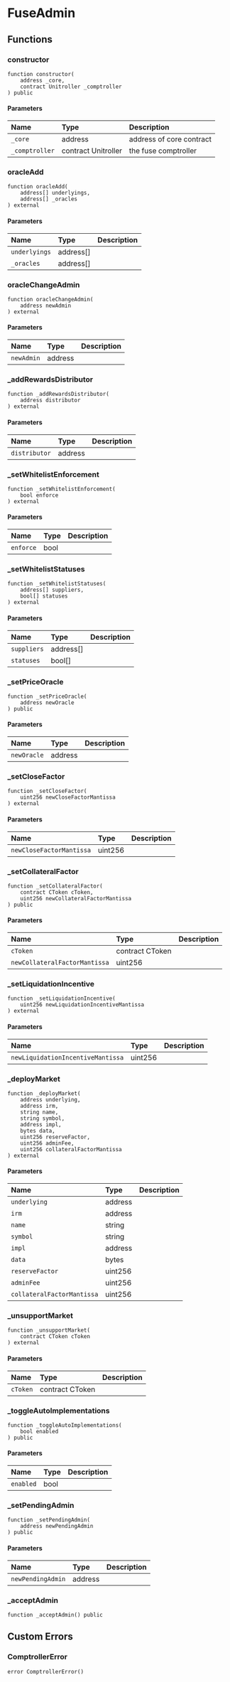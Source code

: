 # FuseAdmin

## Functions

### constructor

```solidity
function constructor(
    address _core,
    contract Unitroller _comptroller
) public
```

#### Parameters

| Name | Type | Description |
| :--- | :--- | :---------- |
| `_core` | address | address of core contract |
| `_comptroller` | contract Unitroller | the fuse comptroller |

### oracleAdd

```solidity
function oracleAdd(
    address[] underlyings,
    address[] _oracles
) external
```

#### Parameters

| Name | Type | Description |
| :--- | :--- | :---------- |
| `underlyings` | address[] |  |
| `_oracles` | address[] |  |

### oracleChangeAdmin

```solidity
function oracleChangeAdmin(
    address newAdmin
) external
```

#### Parameters

| Name | Type | Description |
| :--- | :--- | :---------- |
| `newAdmin` | address |  |

### _addRewardsDistributor

```solidity
function _addRewardsDistributor(
    address distributor
) external
```

#### Parameters

| Name | Type | Description |
| :--- | :--- | :---------- |
| `distributor` | address |  |

### _setWhitelistEnforcement

```solidity
function _setWhitelistEnforcement(
    bool enforce
) external
```

#### Parameters

| Name | Type | Description |
| :--- | :--- | :---------- |
| `enforce` | bool |  |

### _setWhitelistStatuses

```solidity
function _setWhitelistStatuses(
    address[] suppliers,
    bool[] statuses
) external
```

#### Parameters

| Name | Type | Description |
| :--- | :--- | :---------- |
| `suppliers` | address[] |  |
| `statuses` | bool[] |  |

### _setPriceOracle

```solidity
function _setPriceOracle(
    address newOracle
) public
```

#### Parameters

| Name | Type | Description |
| :--- | :--- | :---------- |
| `newOracle` | address |  |

### _setCloseFactor

```solidity
function _setCloseFactor(
    uint256 newCloseFactorMantissa
) external
```

#### Parameters

| Name | Type | Description |
| :--- | :--- | :---------- |
| `newCloseFactorMantissa` | uint256 |  |

### _setCollateralFactor

```solidity
function _setCollateralFactor(
    contract CToken cToken,
    uint256 newCollateralFactorMantissa
) public
```

#### Parameters

| Name | Type | Description |
| :--- | :--- | :---------- |
| `cToken` | contract CToken |  |
| `newCollateralFactorMantissa` | uint256 |  |

### _setLiquidationIncentive

```solidity
function _setLiquidationIncentive(
    uint256 newLiquidationIncentiveMantissa
) external
```

#### Parameters

| Name | Type | Description |
| :--- | :--- | :---------- |
| `newLiquidationIncentiveMantissa` | uint256 |  |

### _deployMarket

```solidity
function _deployMarket(
    address underlying,
    address irm,
    string name,
    string symbol,
    address impl,
    bytes data,
    uint256 reserveFactor,
    uint256 adminFee,
    uint256 collateralFactorMantissa
) external
```

#### Parameters

| Name | Type | Description |
| :--- | :--- | :---------- |
| `underlying` | address |  |
| `irm` | address |  |
| `name` | string |  |
| `symbol` | string |  |
| `impl` | address |  |
| `data` | bytes |  |
| `reserveFactor` | uint256 |  |
| `adminFee` | uint256 |  |
| `collateralFactorMantissa` | uint256 |  |

### _unsupportMarket

```solidity
function _unsupportMarket(
    contract CToken cToken
) external
```

#### Parameters

| Name | Type | Description |
| :--- | :--- | :---------- |
| `cToken` | contract CToken |  |

### _toggleAutoImplementations

```solidity
function _toggleAutoImplementations(
    bool enabled
) public
```

#### Parameters

| Name | Type | Description |
| :--- | :--- | :---------- |
| `enabled` | bool |  |

### _setPendingAdmin

```solidity
function _setPendingAdmin(
    address newPendingAdmin
) public
```

#### Parameters

| Name | Type | Description |
| :--- | :--- | :---------- |
| `newPendingAdmin` | address |  |

### _acceptAdmin

```solidity
function _acceptAdmin() public
```

## Custom Errors

### ComptrollerError

```solidity
error ComptrollerError()
```


